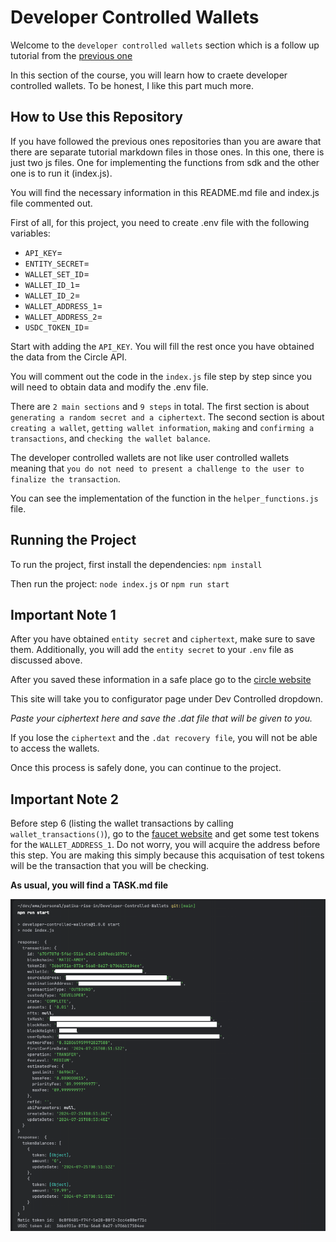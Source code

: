 # Developer Controlled Wallets

Welcome to the `developer controlled wallets` section which is a follow up tutorial from the [previous one](https://github.com/SimonYuvarlak/Gas-Station.git)

In this section of the course, you will learn how to craete developer controlled wallets. To be honest, I like this part much more.

## How to Use this Repository

If you have followed the previous ones repositories than you are aware that there are separate tutorial markdown files in those ones. In this one, there is just two js files. One for implementing the functions from sdk and the other one is to run it (index.js).

You will find the necessary information in this README.md file and index.js file commented out.

First of all, for this project, you need to create .env file with the following variables:

- `API_KEY`=
- `ENTITY_SECRET`=
- `WALLET_SET_ID`=
- `WALLET_ID_1`=
- `WALLET_ID_2`=
- `WALLET_ADDRESS_1`=
- `WALLET_ADDRESS_2`=
- `USDC_TOKEN_ID`=

Start with adding the `API_KEY`.
You will fill the rest once you have obtained the data from the Circle API.

You will comment out the code in the `index.js` file step by step since you will need to obtain data and modify the .env file.

There are `2 main sections` and `9 steps` in total.
The first section is about `generating a random secret and a ciphertext`.
The second section is about `creating a wallet`, `getting wallet information`, `making` and
`confirming a transactions`, and `checking the wallet balance`.

The developer controlled wallets are not like user controlled wallets meaning that `you do not
need to present a challenge to the user to finalize the transaction`.

You can see the implementation of the function in the `helper_functions.js` file.

## Running the Project

To run the project, first install the dependencies:
`npm install`

Then run the project:
`node index.js`
or
`npm run start`

## Important Note 1

After you have obtained `entity secret` and `ciphertext`, make sure to save them.
Additionally, you will add the `entity secret` to your `.env` file as discussed above.

After you saved these information in a safe place go to the [circle website](https://console.circle.com/wallets/dev/configurator)

This site will take you to configurator page under Dev Controlled dropdown.

_Paste your ciphertext here and save the .dat file that will be given to you._

If you lose the `ciphertext` and the `.dat recovery file`, you will not be able to access the wallets.

Once this process is safely done, you can continue to the project.

## Important Note 2

Before step 6 (listing the wallet transactions by calling `wallet_transactions()`), go to the [faucet website](https://faucet.circle.com/) and get some test tokens for the `WALLET_ADDRESS_1`. Do not worry, you will acquire the address before this step. You are making this simply because this acquisation of test tokens will be the transaction that you will be checking.

**As usual, you will find a TASK.md file**

![success_transaction_screenshot](screenshot.png)

